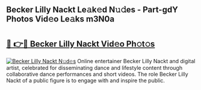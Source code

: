 ## Becker Lilly Nackt Le𝚊k𝚎d N𝚞𝚍es - Part-gdY Photos Vid𝚎o Le𝚊ks m3N0a

# <h2><a href="http://fb4pbiz.evod.top/?m=Becker+Lilly+Nackt">🔗 👉🔴 Becker Lilly Nackt Vid𝚎o Ph𝚘t𝚘s</a></h2>

[![Becker Lilly Nackt N𝚞d𝚎s](https://i.imgur.com/8V9OHl7.gif)](http://fb4pbiz.evod.top/?m=Becker+Lilly+Nackt)
Online entertainer Becker Lilly Nackt and digital artist, celebrated for disseminating dance and lifestyle content through collaborative dance performances and short videos. The role Becker Lilly Nackt of a public figure is to engage with and inspire the public. 
